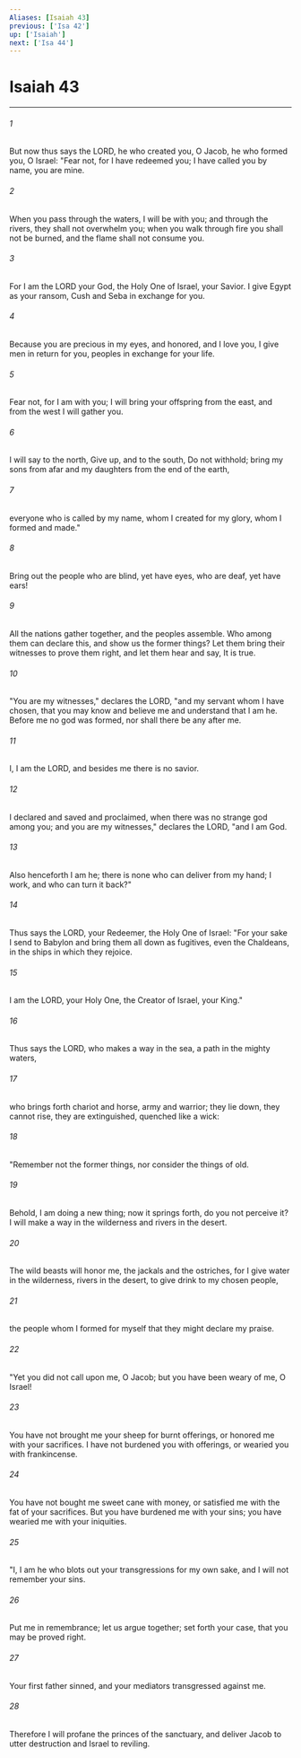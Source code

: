 ```yaml
---
Aliases: [Isaiah 43]
previous: ['Isa 42']
up: ['Isaiah']
next: ['Isa 44']
---
```

# Isaiah 43

***

 

###### 1 
But now thus says the LORD, 
 he who created you, O Jacob, 
 he who formed you, O Israel: 
 "Fear not, for I have redeemed you; 
 I have called you by name, you are mine. 
 
 

###### 2 
When you pass through the waters, I will be with you; 
 and through the rivers, they shall not overwhelm you; 
 when you walk through fire you shall not be burned, 
 and the flame shall not consume you. 
 
 

###### 3 
For I am the LORD your God, 
 the Holy One of Israel, your Savior. 
 I give Egypt as your ransom, 
 Cush and Seba in exchange for you. 
 
 

###### 4 
Because you are precious in my eyes, 
 and honored, and I love you, 
 I give men in return for you, 
 peoples in exchange for your life. 
 
 

###### 5 
Fear not, for I am with you; 
 I will bring your offspring from the east, 
 and from the west I will gather you. 
 
 

###### 6 
I will say to the north, Give up, 
 and to the south, Do not withhold; 
 bring my sons from afar 
 and my daughters from the end of the earth, 
 
 

###### 7 
everyone who is called by my name, 
 whom I created for my glory, 
 whom I formed and made."
 
 

###### 8 
Bring out the people who are blind, yet have eyes, 
 who are deaf, yet have ears! 
 
 

###### 9 
All the nations gather together, 
 and the peoples assemble. 
 Who among them can declare this, 
 and show us the former things? 
 Let them bring their witnesses to prove them right, 
 and let them hear and say, It is true. 
 
 

###### 10 
"You are my witnesses," declares the LORD, 
 "and my servant whom I have chosen, 
 that you may know and believe me 
 and understand that I am he. 
 Before me no god was formed, 
 nor shall there be any after me. 
 
 

###### 11 
I, I am the LORD, 
 and besides me there is no savior. 
 
 

###### 12 
I declared and saved and proclaimed, 
 when there was no strange god among you; 
 and you are my witnesses," declares the LORD, "and I am God. 
 
 

###### 13 
Also henceforth I am he; 
 there is none who can deliver from my hand; 
 I work, and who can turn it back?"
 
 

###### 14 
Thus says the LORD, 
 your Redeemer, the Holy One of Israel: 
 "For your sake I send to Babylon 
 and bring them all down as fugitives, 
 even the Chaldeans, in the ships in which they rejoice. 
 
 

###### 15 
I am the LORD, your Holy One, 
 the Creator of Israel, your King."
 
 

###### 16 
Thus says the LORD, 
 who makes a way in the sea, 
 a path in the mighty waters, 
 
 

###### 17 
who brings forth chariot and horse, 
 army and warrior; 
 they lie down, they cannot rise, 
 they are extinguished, quenched like a wick: 
 
 

###### 18 
"Remember not the former things, 
 nor consider the things of old. 
 
 

###### 19 
Behold, I am doing a new thing; 
 now it springs forth, do you not perceive it? 
 I will make a way in the wilderness 
 and rivers in the desert. 
 
 

###### 20 
The wild beasts will honor me, 
 the jackals and the ostriches, 
 for I give water in the wilderness, 
 rivers in the desert, 
 to give drink to my chosen people, 
 
 

###### 21 
the people whom I formed for myself 
 that they might declare my praise.
 
 

###### 22 
"Yet you did not call upon me, O Jacob; 
 but you have been weary of me, O Israel! 
 
 

###### 23 
You have not brought me your sheep for burnt offerings, 
 or honored me with your sacrifices. 
 I have not burdened you with offerings, 
 or wearied you with frankincense. 
 
 

###### 24 
You have not bought me sweet cane with money, 
 or satisfied me with the fat of your sacrifices. 
 But you have burdened me with your sins; 
 you have wearied me with your iniquities.
 
 

###### 25 
"I, I am he 
 who blots out your transgressions for my own sake, 
 and I will not remember your sins. 
 
 

###### 26 
Put me in remembrance; let us argue together; 
 set forth your case, that you may be proved right. 
 
 

###### 27 
Your first father sinned, 
 and your mediators transgressed against me. 
 
 

###### 28 
Therefore I will profane the princes of the sanctuary, 
 and deliver Jacob to utter destruction 
 and Israel to reviling.
 
